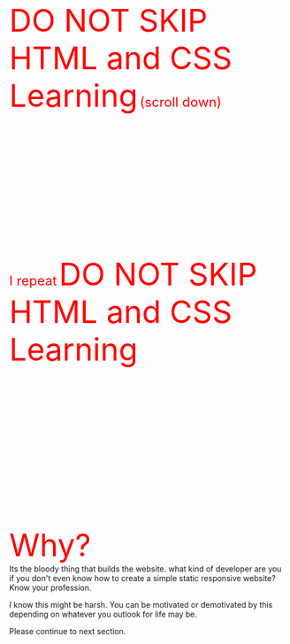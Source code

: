 <span style="font-size: 56px; color: red; text-align: center;">DO NOT SKIP HTML and CSS Learning</span>
<span style="font-size: 24px; color: red; text-align: center;">(scroll down)</span>
<br/>
<br/>
<br/>
<br/>
<br/>
<br/>
<br/>
<br/>
<br/>
<br/>
<br/>
<br/>
<br/>
<br/>
<br/>
<br/>
<span style="font-size: 24px; color: red; text-align: center;">I repeat</span>
<span style="font-size: 56px; color: red; text-align: center;">DO NOT SKIP HTML and CSS Learning</span>

<br/>
<br/>
<br/>
<br/>
<br/>
<br/>
<br/>
<br/>
<br/>
<br/>
<br/>
<br/>
<br/>
<br/>
<br/>
<br/>
<span style="font-size: 56px; color: red; text-align: center;">Why?</span>

<br/>
Its the bloody thing that builds the website. what kind of developer are you  if you don't even know how to create a simple static responsive website? Know your profession. 

I know this might be harsh. You can be motivated or demotivated by this depending on whatever you outlook for life may be.

Please continue to next section.
